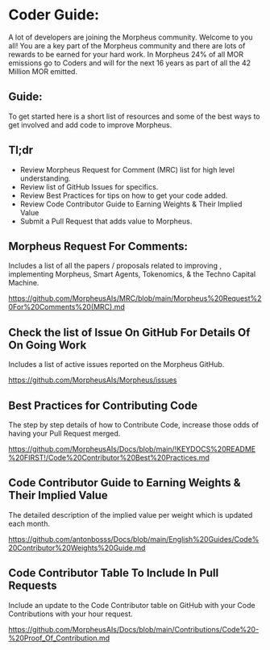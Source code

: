 # Coder Guide:
A lot of developers are joining the Morpheus community. Welcome to you all! 
You are a key part of the Morpheus community and there are lots of rewards to be earned for your hard work. 
In Morpheus 24% of all MOR emissions go to Coders and will for the next 16 years as part of all the 42 Million MOR emitted. 

## Guide:
To get started here is a short list of resources and some of the best ways to get involved and add code to improve Morpheus.

## Tl;dr
- Review Morpheus Request for Comment (MRC) list for high level understanding.
- Review list of GitHub Issues for specifics.
- Review Best Practices for tips on how to get your code added.
- Review Code Contributor Guide to Earning Weights & Their Implied Value
- Submit a Pull Request that adds value to Morpheus.

## Morpheus Request For Comments:
Includes a list of all the papers / proposals related to improving , implementing Morpheus, Smart Agents, Tokenomics, & the Techno Capital Machine.

https://github.com/MorpheusAIs/MRC/blob/main/Morpheus%20Request%20For%20Comments%20(MRC).md

## Check the list of Issue On GitHub For Details Of On Going Work
Includes a list of active issues reported on the Morpheus GitHub.

https://github.com/MorpheusAIs/Morpheus/issues

## Best Practices for Contributing Code
The step by step details of how to Contribute Code, increase those odds of having your Pull Request merged.

https://github.com/MorpheusAIs/Docs/blob/main/!KEYDOCS%20README%20FIRST!/Code%20Contributor%20Best%20Practices.md

## Code Contributor Guide to Earning Weights & Their Implied Value
The detailed description of the implied value per weight which is updated each month.

https://github.com/antonbosss/Docs/blob/main/English%20Guides/Code%20Contributor%20Weights%20Guide.md

## Code Contributor Table To Include In Pull Requests
Include an update to the Code Contributor table on GitHub with your Code Contributions with your hour request.

https://github.com/MorpheusAIs/Docs/blob/main/Contributions/Code%20-%20Proof_Of_Contribution.md
